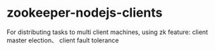 # zookeeper-nodejs-clients

For distributing tasks to multi client machines, using zk feature: client master election、 client fault tolerance 

